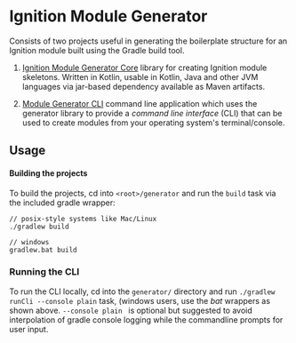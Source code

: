 # Ignition Module Generator

Consists of two projects useful in generating the boilerplate structure for an Ignition module built using the
Gradle build tool.

1. [Ignition Module Generator Core](https://github.com/inductiveautomation/ignition-module-tools/tree/master/generator/generator-core#readme) library for creating Ignition module skeletons.  Written in Kotlin, usable in Kotlin, Java and other JVM languages via jar-based dependency available as Maven artifacts.

2. [Module Generator CLI](https://github.com/inductiveautomation/ignition-module-tools/tree/master/generator/generator-cli#readme) command line application which uses the generator library to provide a _command line interface_ (CLI) that can be used to create modules from your operating system's terminal/console.

## Usage

#### Building the projects

To build the projects, cd into `<root>/generator` and run the `build` task via the included gradle wrapper:

```shell
// posix-style systems like Mac/Linux
./gradlew build
```

```
// windows
gradlew.bat build
```

### Running the CLI

To run the CLI locally, cd into the `generator/` directory and run `./gradlew runCli --console plain` task, (windows
users, use the _bat_ wrappers as shown above.  `--console plain ` is optional but suggested to avoid interpolation of
gradle console logging while the commandline prompts for user input.
